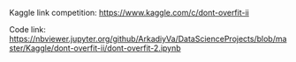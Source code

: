 Kaggle link competition: https://www.kaggle.com/c/dont-overfit-ii

Code link: https://nbviewer.jupyter.org/github/ArkadiyVa/DataScienceProjects/blob/master/Kaggle/dont-overfit-ii/dont-overfit-2.ipynb
